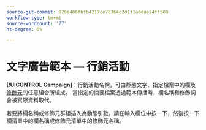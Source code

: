 ```yaml
---
source-git-commit: 029e406fbfb4217ce78364c2d1f1a6dae24ff588
workflow-type: tm+mt
source-wordcount: '77'
ht-degree: 0%

---
```

# 文字廣告範本 — 行銷活動

**[!UICONTROL Campaign]：**&#x200B;行銷活動名稱，可由靜態文字、指定檔案中的欄及[修飾元](/help/search-social-commerce/campaign-management/inventory-feeds/modifiers-manage.md)的任意組合所組成。 當指定的摘要檔案透過範本傳播時，欄名稱和修飾詞會被實際資料取代。

若要將欄名稱或修飾元群組插入為動態引數，請在輸入欄位中按一下，然後按一下欄清單中的欄名稱或修飾元清單中的修飾元名稱。
